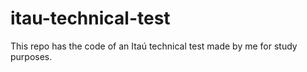 # itau-technical-test
This repo has the code of an Itaú technical test made by me for study purposes.
